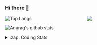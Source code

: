 ### Hi there 👋

<!--
**tao8687/tao8687** is a ✨ _special_ ✨ repository because its `README.md` (this file) appears on your GitHub profile.

Here are some ideas to get you started:

- 🔭 I’m currently working on ...
- 🌱 I’m currently learning ...
- 👯 I’m looking to collaborate on ...
- 🤔 I’m looking for help with ...
- 💬 Ask me about ...
- 📫 How to reach me: ...
- 😄 Pronouns: ...
- ⚡ Fun fact: ...
-->

<img align='right' src="https://media.giphy.com/media/M9gbBd9nbDrOTu1Mqx/giphy.gif" width="240">

  
![Top Langs](https://github-readme-stats.vercel.app/api/top-langs/?username=tao8687&layout=compact&title_color=23238E&text_color=A67D3D)

![Anurag's github stats](https://github-readme-stats.vercel.app/api?username=tao8687&show_icons=true&&text_color=A67D3D&title_color=23238E&show_icons=false&count_private=true&hide=stars)

<details>
  <summary>:zap: Coding Stats</summary>
  <br>
    
<!--START_SECTION:waka-->
![Code Time](http://img.shields.io/badge/Code%20Time-1%2C308%20hrs%209%20mins-blue)

![Profile Views](http://img.shields.io/badge/Profile%20Views-0-blue)

**🐱 My GitHub Data** 

> 📦 1.5 MB Used in GitHub's Storage 
 > 
> 🏆 153 Contributions in the Year 2023
 > 
> 🚫 Not Opted to Hire
 > 
> 📜 50 Public Repositories 
 > 
> 🔑 22 Private Repositories 
 > 
**I'm an Early 🐤** 

```text
🌞 Morning                1021 commits        █████████████████████░░░░   83.35 % 
🌆 Daytime                84 commits          ██░░░░░░░░░░░░░░░░░░░░░░░   06.86 % 
🌃 Evening                116 commits         ██░░░░░░░░░░░░░░░░░░░░░░░   09.47 % 
🌙 Night                  4 commits           ░░░░░░░░░░░░░░░░░░░░░░░░░   00.33 % 
```
📅 **I'm Most Productive on Wednesday** 

```text
Monday                   177 commits         ████░░░░░░░░░░░░░░░░░░░░░   14.45 % 
Tuesday                  164 commits         ███░░░░░░░░░░░░░░░░░░░░░░   13.39 % 
Wednesday                230 commits         █████░░░░░░░░░░░░░░░░░░░░   18.78 % 
Thursday                 154 commits         ███░░░░░░░░░░░░░░░░░░░░░░   12.57 % 
Friday                   172 commits         ████░░░░░░░░░░░░░░░░░░░░░   14.04 % 
Saturday                 168 commits         ███░░░░░░░░░░░░░░░░░░░░░░   13.71 % 
Sunday                   160 commits         ███░░░░░░░░░░░░░░░░░░░░░░   13.06 % 
```


📊 **This Week I Spent My Time On** 

```text
🕑︎ Time Zone: Asia/Shanghai

💬 Programming Languages: 
C                        18 hrs 30 mins      ██████████████░░░░░░░░░░░   57.66 % 
Text                     7 hrs 52 mins       ██████░░░░░░░░░░░░░░░░░░░   24.54 % 
Python                   3 hrs 45 mins       ███░░░░░░░░░░░░░░░░░░░░░░   11.73 % 
Makefile                 1 hr 14 mins        █░░░░░░░░░░░░░░░░░░░░░░░░   03.86 % 
Bash                     24 mins             ░░░░░░░░░░░░░░░░░░░░░░░░░   01.29 % 

🔥 Editors: 
VS Code                  32 hrs 5 mins       █████████████████████████   100.00 % 

🐱‍💻 Projects: 
vc0768                   32 hrs 3 mins       █████████████████████████   99.91 % 
sylixOS                  1 min               ░░░░░░░░░░░░░░░░░░░░░░░░░   00.09 % 

💻 Operating System: 
Linux                    32 hrs 5 mins       █████████████████████████   100.00 % 
```

**I Mostly Code in Python** 

```text
Python                   9 repos             ████████░░░░░░░░░░░░░░░░░   31.03 % 
C++                      7 repos             ██████░░░░░░░░░░░░░░░░░░░   24.14 % 
JavaScript               2 repos             ██░░░░░░░░░░░░░░░░░░░░░░░   06.90 % 
Batchfile                1 repo              █░░░░░░░░░░░░░░░░░░░░░░░░   03.45 % 
HTML                     1 repo              █░░░░░░░░░░░░░░░░░░░░░░░░   03.45 % 
```



**Timeline**

![Lines of Code chart](https://raw.githubusercontent.com/tao8687/tao8687/master/assets/bar_graph.png)


 Last Updated on 31/05/2023 01:44:05 UTC
<!--END_SECTION:waka-->
</details>
